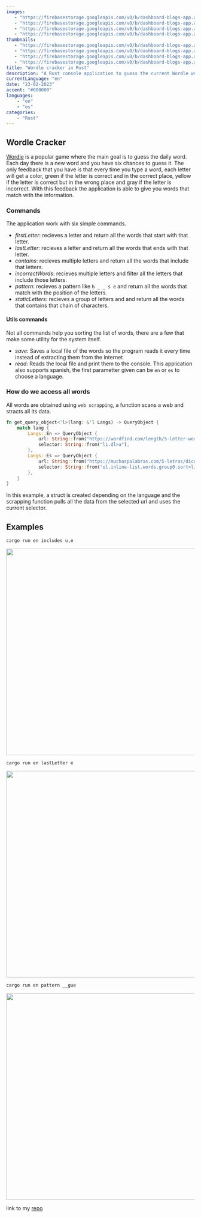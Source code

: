 ```yaml
---
images:
   - "https://firebasestorage.googleapis.com/v0/b/dashboard-blogs-app.appspot.com/o/images%2FThzROsREBLP9kFuUvCnohZ2IABw2%2Fhero-rust-wordle.png?alt=media&token=043b1cae-5af2-4d61-8d3e-afa65d7e7625"
   - "https://firebasestorage.googleapis.com/v0/b/dashboard-blogs-app.appspot.com/o/images%2FThzROsREBLP9kFuUvCnohZ2IABw2%2Fthumbnail_half_hero-rust-wordle.png?alt=media&token=6098d0f4-47a2-4cd6-bd92-ecd3ac124cf6"
   - "https://firebasestorage.googleapis.com/v0/b/dashboard-blogs-app.appspot.com/o/images%2FThzROsREBLP9kFuUvCnohZ2IABw2%2Fthumbnail_med_hero-rust-wordle.png?alt=media&token=99e12d83-c60e-4dcc-afe0-6fd514a415ec"
   - "https://firebasestorage.googleapis.com/v0/b/dashboard-blogs-app.appspot.com/o/images%2FThzROsREBLP9kFuUvCnohZ2IABw2%2Fthumbnail_low_hero-rust-wordle.png?alt=media&token=457cfda0-794f-4e22-ab63-b50b3f14f24c"
thumbnails: 
   - "https://firebasestorage.googleapis.com/v0/b/dashboard-blogs-app.appspot.com/o/images%2FThzROsREBLP9kFuUvCnohZ2IABw2%2Fwordle-rust-thumb.png?alt=media&token=5fab2aa9-c795-4a84-87ca-8525b444c30b"
   - "https://firebasestorage.googleapis.com/v0/b/dashboard-blogs-app.appspot.com/o/images%2FThzROsREBLP9kFuUvCnohZ2IABw2%2Fthumbnail_half_wordle-rust-thumb.png?alt=media&token=e13654d3-e186-4a10-9747-ad9294ad2b57"
   - "https://firebasestorage.googleapis.com/v0/b/dashboard-blogs-app.appspot.com/o/images%2FThzROsREBLP9kFuUvCnohZ2IABw2%2Fthumbnail_med_wordle-rust-thumb.png?alt=media&token=2f5e358e-a200-45a5-bf72-f15870e4c1a4"
   - "https://firebasestorage.googleapis.com/v0/b/dashboard-blogs-app.appspot.com/o/images%2FThzROsREBLP9kFuUvCnohZ2IABw2%2Fthumbnail_low_wordle-rust-thumb.png?alt=media&token=68a8ab5c-7db3-45d6-89b3-da73e95228c5"
title: "Wordle cracker in Rust"
description: "A Rust console application to guess the current Wordle word."
currentLanguage: "en"
date: "23-02-2023"
accent: "#000000"
languages: 
    - "en"
    - "es"
categories:
    - "Rust"
---
```


## Wordle Cracker
[Wordle](https://www.nytimes.com/games/wordle/index.html) is a popular game where the main goal is to guess the daily word. Each day there is a new word and you have six chances to guess it. The only feedback that you have is that every time you type a word, each letter will get a color, green if the letter is correct and in the correct place, yellow if the letter is correct but in the wrong place and gray if the letter is incorrect.
With this feedback the application is able to give you words that match with the information.

### Commands
The application work with six simple commands.
- *firstLetter*: recieves a letter and return all the words that start with that letter.
- *lastLetter*: recieves a letter and return all the words that ends with that letter.
- *contains*: recieves multiple letters and return all the words that include that letters.
- *incorrectWords*: recieves multiple letters and filter all the letters that include those letters.
- *pattern*: recieves a pattern like `h _ _ s e` and return all the words that match with the position of the letters.
- *staticLetters*: recieves a group of letters and and return all the words that contains that chain of characters.
#### Utils commands
Not all commands help you sorting the list of words, there are a few that make some utility for the system itself.
- *save*: Saves a local file of the words so the program reads it every time instead of extracting them from the internet
- *read*: Reads the local file and print them to the console.
This application also supports spanish, the first parametter given can be `en` or `es` to choose a language.

### How do we access all words
All words are obtained using `web scrapping`, a function scans a web and stracts all its data.
```rust
fn get_query_object<'l>(lang: &'l Langs) -> QueryObject {
    match lang {
        Langs::En => QueryObject {
            url: String::from("https://wordfind.com/length/5-letter-words"),
            selector: String::from("li.dl>a"),
        },
        Langs::Es => QueryObject {
            url: String::from("https://muchaspalabras.com/5-letras/diccionario"),
            selector: String::from("ul.inline-list.words.group0.sort>li>a"),
        },
    }
}
```
In this example, a struct is created depending on the language and the scrapping function pulls all the data from the selected url and uses the current selector.
## Examples
<div class="img-carousel-blog-col">

```
cargo run en includes u,e
```


<p align="center">
    <img width="550" sizes="(min-width: 720px) 720px, 100vw" srcset="https://firebasestorage.googleapis.com/v0/b/dashboard-blogs-app.appspot.com/o/images%2FThzROsREBLP9kFuUvCnohZ2IABw2%2Fthumbnail_half_wordle1.png?alt=media&token=221b6e04-1cd6-4221-96c5-72f1bec40b9d 1200w,https://firebasestorage.googleapis.com/v0/b/dashboard-blogs-app.appspot.com/o/images%2FThzROsREBLP9kFuUvCnohZ2IABw2%2Fthumbnail_med_wordle1.png?alt=media&token=469f19b3-2b01-4196-bcaa-cf8e28b681cd 800w, https://firebasestorage.googleapis.com/v0/b/dashboard-blogs-app.appspot.com/o/images%2FThzROsREBLP9kFuUvCnohZ2IABw2%2Fthumbnail_low_wordle1.png?alt=media&token=de7181db-8d80-497e-91e5-5ad2aa725494 400w" src="https://firebasestorage.googleapis.com/v0/b/dashboard-blogs-app.appspot.com/o/images%2FThzROsREBLP9kFuUvCnohZ2IABw2%2Fwordle1.png?alt=media&token=6a5620de-c805-457f-bf21-7156e510d429">
</p>

```
cargo run en lastLetter e
```

<p align="center">
    <img width="550" sizes="(min-width: 720px) 720px, 100vw" srcset="https://firebasestorage.googleapis.com/v0/b/dashboard-blogs-app.appspot.com/o/images%2FThzROsREBLP9kFuUvCnohZ2IABw2%2Fthumbnail_half_wordle2.png?alt=media&token=977330ac-750f-47eb-9bb4-951da7ed75cd 1200w, https://firebasestorage.googleapis.com/v0/b/dashboard-blogs-app.appspot.com/o/images%2FThzROsREBLP9kFuUvCnohZ2IABw2%2Fthumbnail_med_wordle2.png?alt=media&token=97988ed5-7860-46f4-b308-5740721d9f6e 800w,  https://firebasestorage.googleapis.com/v0/b/dashboard-blogs-app.appspot.com/o/images%2FThzROsREBLP9kFuUvCnohZ2IABw2%2Fthumbnail_low_wordle2.png?alt=media&token=46a2625b-eb50-4099-ba09-afc2e3687875 400w" src="https://firebasestorage.googleapis.com/v0/b/dashboard-blogs-app.appspot.com/o/images%2FThzROsREBLP9kFuUvCnohZ2IABw2%2Fthumbnail_half_wordle2.png?alt=media&token=977330ac-750f-47eb-9bb4-951da7ed75cd">
</p>

```
cargo run en pattern __gue
```

<p align="center">
<img width="550" sizes="(min-width: 720px) 720px, 100vw" srcset="https://firebasestorage.googleapis.com/v0/b/dashboard-blogs-app.appspot.com/o/images%2FThzROsREBLP9kFuUvCnohZ2IABw2%2Fthumbnail_half_wordle3-solved.png?alt=media&token=bfeb02bb-6ee7-4e9e-9ec8-edc1111a0afc 1200w, https://firebasestorage.googleapis.com/v0/b/dashboard-blogs-app.appspot.com/o/images%2FThzROsREBLP9kFuUvCnohZ2IABw2%2Fthumbnail_med_wordle3-solved.png?alt=media&token=183baa7a-6bd5-41dd-82db-4ed360644030 800w, https://firebasestorage.googleapis.com/v0/b/dashboard-blogs-app.appspot.com/o/images%2FThzROsREBLP9kFuUvCnohZ2IABw2%2Fthumbnail_low_wordle3-solved.png?alt=media&token=799935e4-b8e9-41f5-9792-51bf238282ba 400w" src="https://firebasestorage.googleapis.com/v0/b/dashboard-blogs-app.appspot.com/o/images%2FThzROsREBLP9kFuUvCnohZ2IABw2%2Fwordle3-solved.png?alt=media&token=51abd4b7-da98-4450-ba9f-19276fc9f3df">
</p>
</div>

link to my [repo](https://github.com/JoseLuna12/wordle-cracker)